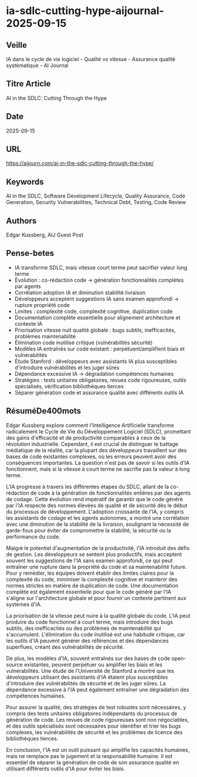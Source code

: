 # ia-sdlc-cutting-hype-aijournal-2025-09-15
## Veille
IA dans le cycle de vie logiciel - Qualité vs vitesse - Assurance qualité systématique - AI Journal
## Titre Article
AI in the SDLC: Cutting Through the Hype
## Date
2025-09-15
## URL
https://aijourn.com/ai-in-the-sdlc-cutting-through-the-hype/
## Keywords
AI in the SDLC, Software Development Lifecycle, Quality Assurance, Code Generation, Security Vulnerabilities, Technical Debt, Testing, Code Review
## Authors
Edgar Kussberg, AIJ Guest Post
## Pense-betes
- IA transforme SDLC, mais vitesse court terme peut sacrifier valeur long terme
- Évolution : co-rédaction code → génération fonctionnalités complètes par agents
- Corrélation adoption IA et diminution stabilité livraison
- Développeurs acceptent suggestions IA sans examen approfondi → rupture propriété code
- Limites : complexité code, complexité cognitive, duplication code
- Documentation complète essentielle pour alignement architecture et contexte IA
- Priorisation vitesse nuit qualité globale : bugs subtils, inefficacités, problèmes maintenabilité
- Élimination code inutilisé critique (vulnérabilités sécurité)
- Modèles IA entraînés sur code existant : perpétuent/amplifient biais et vulnérabilités
- Étude Stanford : développeurs avec assistants IA plus susceptibles d'introduire vulnérabilités et les juger sûres
- Dépendance excessive IA → dégradation compétences humaines
- Stratégies : tests unitaires obligatoires, revues code rigoureuses, outils spécialisés, vérification bibliothèques tierces
- Séparer génération code et assurance qualité avec différents outils IA
## RésuméDe400mots
Edgar Kussberg explore comment l'Intelligence Artificielle transforme radicalement le Cycle de Vie du Développement Logiciel (SDLC), promettant des gains d'efficacité et de productivité comparables à ceux de la révolution industrielle. Cependant, il est crucial de distinguer le battage médiatique de la réalité, car la plupart des développeurs travaillent sur des bases de code existantes complexes, où les erreurs peuvent avoir des conséquences importantes. La question n'est pas de savoir si les outils d'IA fonctionnent, mais si la vitesse à court terme ne sacrifie pas la valeur à long terme.

L'IA progresse à travers les différentes étapes du SDLC, allant de la co-rédaction de code à la génération de fonctionnalités entières par des agents de codage. Cette évolution rend impératif de garantir que le code généré par l'IA respecte des normes élevées de qualité et de sécurité dès le début du processus de développement. L'adoption croissante de l'IA, y compris les assistants de codage et les agents autonomes, a montré une corrélation avec une diminution de la stabilité de la livraison, soulignant la nécessité de garde-fous pour éviter de compromettre la stabilité, la sécurité ou la performance du code.

Malgré le potentiel d'augmentation de la productivité, l'IA introduit des défis de gestion. Les développeurs se sentent plus productifs, mais acceptent souvent les suggestions de l'IA sans examen approfondi, ce qui peut entraîner une rupture dans la propriété du code et sa maintenabilité future. Pour y remédier, les équipes doivent établir des limites claires pour la complexité du code, minimiser la complexité cognitive et maintenir des normes strictes en matière de duplication de code. Une documentation complète est également essentielle pour que le code généré par l'IA s'aligne sur l'architecture globale et pour fournir un contexte pertinent aux systèmes d'IA.

La priorisation de la vitesse peut nuire à la qualité globale du code. L'IA peut produire du code fonctionnel à court terme, mais introduire des bugs subtils, des inefficacités ou des problèmes de maintenabilité qui s'accumulent. L'élimination du code inutilisé est une habitude critique, car les outils d'IA peuvent générer des références et des dépendances superflues, créant des vulnérabilités de sécurité.

De plus, les modèles d'IA, souvent entraînés sur des bases de code open-source existantes, peuvent perpétuer ou amplifier les biais et les vulnérabilités. Une étude de l'Université de Stanford a montré que les développeurs utilisant des assistants d'IA étaient plus susceptibles d'introduire des vulnérabilités de sécurité et de les juger sûres. La dépendance excessive à l'IA peut également entraîner une dégradation des compétences humaines.

Pour assurer la qualité, des stratégies de test robustes sont nécessaires, y compris des tests unitaires obligatoires indépendants du processus de génération de code. Les revues de code rigoureuses sont non négociables, et des outils spécialisés sont nécessaires pour identifier et trier les bugs complexes, les vulnérabilités de sécurité et les problèmes de licence des bibliothèques tierces.

En conclusion, l'IA est un outil puissant qui amplifie les capacités humaines, mais ne remplace pas le jugement et la responsabilité humaine. Il est essentiel de séparer la génération de code de son assurance qualité en utilisant différents outils d'IA pour éviter les biais.

